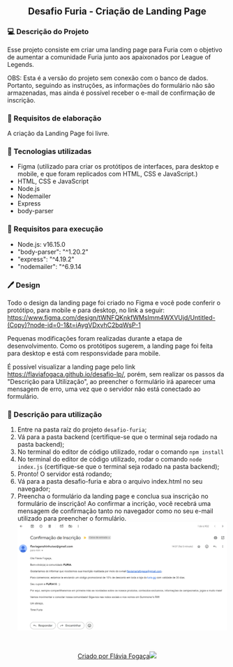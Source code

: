 <h2 align="center"> Desafio Furia - Criação de Landing Page </h2>

### 💻 Descrição do Projeto

Esse projeto consiste em criar uma landing page para Furia com o objetivo de aumentar a comunidade Furia junto aos apaixonados por League of Legends.

OBS: Esta é a versão do projeto sem conexão com o banco de dados. Portanto, seguindo as instruções, as informações do formulário não são armazenadas, mas ainda é possível receber o e-mail de confirmação de inscrição.

### 📝 Requisitos de elaboração 

A criação da Landing Page foi livre.

### 🚀 Tecnologias utilizadas 

<ul>
    <li>Figma (utilizado para criar os protótipos de interfaces, para desktop e mobile, e que foram replicados com HTML, CSS e JavaScript.)
    <li>HTML, CSS e JavaScript 
    <li>Node.js 
    <li>Nodemailer
    <li>Express
    <li>body-parser
</ul>

### 📝 Requisitos para execução 

<ul>
    <li>Node.js: v16.15.0</li> 
    <li>"body-parser": "^1.20.2"</li> 
    <li>"express": "^4.19.2"</li> 
    <li>"nodemailer": "^6.9.14</li> 
</ul>

### 🖊️ Design

Todo o design da landing page foi criado no Figma e você pode conferir o protótipo, para mobile e para desktop, no link a seguir: https://www.figma.com/design/tWNFQKnkfWMsImm4WXVUjd/Untitled-(Copy)?node-id=0-1&t=iAygVDxvhC2bqWsP-1

Pequenas modificações foram realizadas durante a etapa de desenvolvimento. Como os protótipos sugerem, a landing page foi feita para desktop e está com responsvidade para mobile. 

É possível visualizar a landing page pelo link https://flaviafogaca.github.io/desafio-lp/, porém, sem realizar os passos da "Descrição para Utilização", ao preencher o formulário irá aparecer uma mensagem de erro, uma vez que o servidor não está conectado ao formulário. 

### 📣 Descrição para utilização

1. Entre na pasta raíz do projeto `desafio-furia`;
3. Vá para a pasta backend (certifique-se que o terminal seja rodado na pasta backend);
4. No terminal do editor de código utilizado, rodar o comando `npm install`
5. No terminal do editor de código utilizado, rodar o comando `node index.js` (certifique-se que o terminal seja rodado na pasta backend);
6. Pronto! O servidor está rodando;
7. Vá para a pasta desafio-furia e abra o arquivo index.html no seu navegador;
8. Preencha o formulário da landing page e conclua sua inscrição no formulário de inscrição! Ao confirmar a incrição, você recebrá uma mensagem de confirmação tanto no navegador como no seu e-mail utilizado para preencher o formulário.
![email recebido após realizar a inscrição](src/assets/print/print_email.png)

</br>
<p align="center">
  <a href="https://github.com/flaviafogaca">Criado por Flávia Fogaça<img src="https://github.githubassets.com/images/icons/emoji/octocat.png"></a>
</p>
